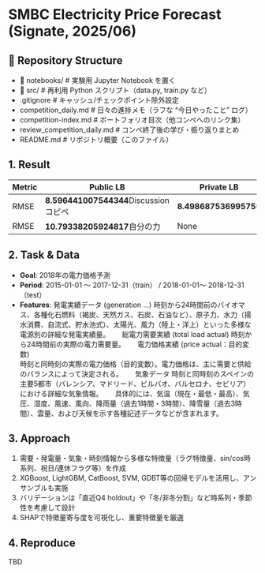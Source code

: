 # SMBC Electricity Price Forecast (Signate, 2025/06)

## 📁 Repository Structure

* 📂 notebooks/ # 実験用 Jupyter Notebook を置く
* 📂 src/ # 再利用 Python スクリプト（data.py, train.py など）
* .gitignore # キャッシュ/チェックポイント除外設定
* competition_daily.md # 日々の進捗メモ（ラフな “今日やったこと” ログ）
* competition-index.md # ポートフォリオ目次（他コンペへのリンク集）
* review_competition_daily.md # コンペ終了後の学び・振り返りまとめ
* README.md # リポジトリ概要（このファイル）


## 1. Result
| Metric | Public LB | Private LB | Rank |
|--------|-----------|------------|------|
| RMSE   | **8.596441007544344**Discussionコピペ  | **8.498687536995755**   | 92 / 2,082 |
| RMSE   | **10.79338205924817**自分の力  | None | None |


## 2. Task & Data
- **Goal**: 2018年の電力価格予測  
- **Period**: 2015-01-01 ～ 2017-12-31（train） / 2018-01-01～ 2018-12-31（test）  
- **Features**: 発電実績データ (generation ...)	時刻から24時間前のバイオマス、各種化石燃料（褐炭、天然ガス、石炭、石油など）、原子力、水力（揚水消費、自流式、貯水池式）、太陽光、風力（陸上・洋上）といった多様な電源別の詳細な発電実績量。　　
総電力需要実績 (total load actual)	時刻から24時間前の実際の電力需要量。　　
電力価格実績 (price actual：目的変数)	
時刻と同時刻の実際の電力価格（目的変数）。電力価格は、主に需要と供給のバランスによって決定される。　　
気象データ	時刻と同時刻のスペインの主要5都市（バレンシア、マドリード、ビルバオ、バルセロナ、セビリア）における詳細な気象情報。　　
具体的には、気温（現在・最低・最高）、気圧、湿度、風速、風向、降雨量（過去1時間・3時間）、降雪量（過去3時間）、雲量、および天候を示す各種記述データなどが含まれます。

## 3. Approach
1. 需要・発電量・気象・時刻情報から多様な特徴量（ラグ特徴量、sin/cos時系列、祝日/連休フラグ等）を作成
2. XGBoost, LightGBM, CatBoost, SVM, GDBT等の回帰モデルを活用し、アンサンブルも実施
3. バリデーションは「直近Q4 holdout」や「冬/非冬分割」など時系列・季節性を考慮して設計
4. SHAPで特徴量寄与度を可視化し、重要特徴量を厳選

## 4. Reproduce
TBD
